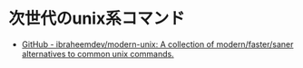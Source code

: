 # 次世代のunix系コマンド
- [GitHub - ibraheemdev/modern-unix: A collection of modern/faster/saner alternatives to common unix commands.](https://github.com/ibraheemdev/modern-unix)